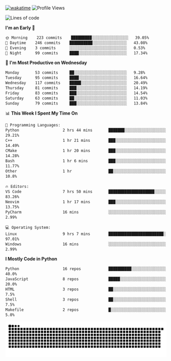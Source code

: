 [![wakatime](https://wakatime.com/badge/user/b920b284-3cde-4cd4-b72e-f7f22d050b16.svg)](https://wakatime.com/@b920b284-3cde-4cd4-b72e-f7f22d050b16)
![Profile Views](http://img.shields.io/badge/Profile%20Views-856-blue)
<!--START_SECTION:waka-->
![Lines of code](https://img.shields.io/badge/From%20Hello%20World%20I%27ve%20Written--430%20Thousand%20lines%20of%20code-blue)

**I'm an Early 🐤** 

```text
🌞 Morning    223 commits    █████████░░░░░░░░░░░░░░░░   39.05% 
🌆 Daytime    246 commits    ██████████░░░░░░░░░░░░░░░   43.08% 
🌃 Evening    3 commits      ░░░░░░░░░░░░░░░░░░░░░░░░░   0.53% 
🌙 Night      99 commits     ████░░░░░░░░░░░░░░░░░░░░░   17.34%

```
📅 **I'm Most Productive on Wednesday** 

```text
Monday       53 commits     ██░░░░░░░░░░░░░░░░░░░░░░░   9.28% 
Tuesday      95 commits     ████░░░░░░░░░░░░░░░░░░░░░   16.64% 
Wednesday    117 commits    █████░░░░░░░░░░░░░░░░░░░░   20.49% 
Thursday     81 commits     ███░░░░░░░░░░░░░░░░░░░░░░   14.19% 
Friday       83 commits     ███░░░░░░░░░░░░░░░░░░░░░░   14.54% 
Saturday     63 commits     ██░░░░░░░░░░░░░░░░░░░░░░░   11.03% 
Sunday       79 commits     ███░░░░░░░░░░░░░░░░░░░░░░   13.84%

```


📊 **This Week I Spent My Time On** 

```text
💬 Programming Languages: 
Python                   2 hrs 44 mins       ███████░░░░░░░░░░░░░░░░░░   29.21% 
C++                      1 hr 21 mins        ███░░░░░░░░░░░░░░░░░░░░░░   14.49% 
CMake                    1 hr 20 mins        ███░░░░░░░░░░░░░░░░░░░░░░   14.28% 
Bash                     1 hr 6 mins         ███░░░░░░░░░░░░░░░░░░░░░░   11.77% 
Other                    1 hr                ██░░░░░░░░░░░░░░░░░░░░░░░   10.8%

🔥 Editors: 
VS Code                  7 hrs 50 mins       ████████████████████░░░░░   83.26% 
Neovim                   1 hr 17 mins        ███░░░░░░░░░░░░░░░░░░░░░░   13.75% 
PyCharm                  16 mins             ░░░░░░░░░░░░░░░░░░░░░░░░░   2.99%

💻 Operating System: 
Linux                    9 hrs 7 mins        ████████████████████████░   97.01% 
Windows                  16 mins             ░░░░░░░░░░░░░░░░░░░░░░░░░   2.99%

```

**I Mostly Code in Python** 

```text
Python                   16 repos            ██████████░░░░░░░░░░░░░░░   40.0% 
JavaScript               8 repos             █████░░░░░░░░░░░░░░░░░░░░   20.0% 
HTML                     3 repos             ██░░░░░░░░░░░░░░░░░░░░░░░   7.5% 
Shell                    3 repos             ██░░░░░░░░░░░░░░░░░░░░░░░   7.5% 
Makefile                 2 repos             █░░░░░░░░░░░░░░░░░░░░░░░░   5.0%

```



<!--END_SECTION:waka-->
![Snake animation](https://raw.githubusercontent.com/timmypidashev/timmypidashev/main/commits.svg)
